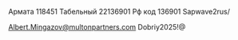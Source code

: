 Армата 118451
Табельный 22136901
Рф код 136901
Sapwave2rus/

Albert.Mingazov@multonpartners.com
Dobriy2025!@
